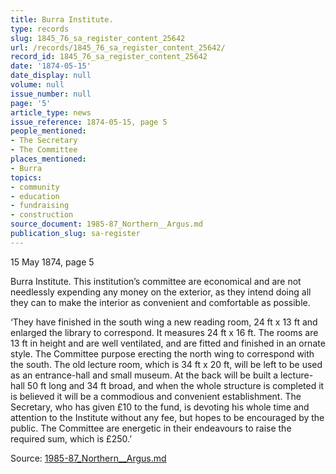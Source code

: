 ```yaml
---
title: Burra Institute.
type: records
slug: 1845_76_sa_register_content_25642
url: /records/1845_76_sa_register_content_25642/
record_id: 1845_76_sa_register_content_25642
date: '1874-05-15'
date_display: null
volume: null
issue_number: null
page: '5'
article_type: news
issue_reference: 1874-05-15, page 5
people_mentioned:
- The Secretary
- The Committee
places_mentioned:
- Burra
topics:
- community
- education
- fundraising
- construction
source_document: 1985-87_Northern__Argus.md
publication_slug: sa-register
---
```


15 May 1874, page 5

Burra Institute.  This institution’s committee are economical and are not needlessly expending any money on the exterior, as they intend doing all they can to make the interior as convenient and comfortable as possible.

‘They have finished in the south wing a new reading room, 24 ft x 13 ft and enlarged the library to correspond.  It measures 24 ft x 16 ft.  The rooms are 13 ft in height and are well ventilated, and are fitted and finished in an ornate style.  The Committee purpose erecting the north wing to correspond with the south.  The old lecture room, which is 34 ft x 20 ft, will be left to be used as an entrance-hall and small museum.  At the back will be built a lecture-hall 50 ft long and 34 ft broad, and when the whole structure is completed it is believed it will be a commodious and convenient establishment.  The Secretary, who has given £10 to the fund, is devoting his whole time and attention to the Institute without any fee, but hopes to be encouraged by the public.  The Committee are energetic in their endeavours to raise the required sum, which is £250.’

Source: [1985-87_Northern__Argus.md](/downloads/markdown/1985-87_Northern__Argus.md)
